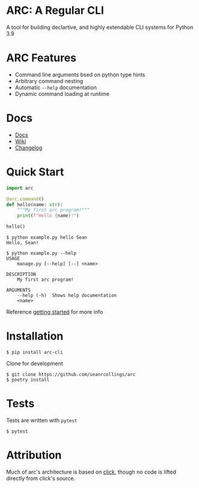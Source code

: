 # ARC: A Regular CLI
A tool for building declartive, and highly extendable CLI systems for Python 3.9

# ARC Features
- Command line arguments bsed on python type hints
- Arbitrary command nesting
- Automatic `--help` documentation
- Dynamic command loading at runtime

# Docs
- [Docs](http://arc.seanrcollings.com)
- [Wiki](https://github.com/seanrcollings/arc/wiki)
- [Changelog](https://github.com/seanrcollings/arc/wiki/Changelog)




# Quick Start

```py
import arc

@arc.command()
def hello(name: str):
    """My first arc program!"""
    print(f"Hello {name}!")

hello()
```

```
$ python example.py hello Sean
Hello, Sean!
```

```
$ python example.py --help
USAGE
    manage.py [--help] [--] <name>

DESCRIPTION
    My first arc program!

ARGUMENTS
    --help (-h)  Shows help documentation
    <name>
```
Reference [getting started](https://github.com/seanrcollings/arc/wiki) for more info
# Installation

```
$ pip install arc-cli
```

Clone for development
```
$ git clone https://github.com/seanrcollings/arc
$ poetry install
```

# Tests
Tests are written with `pytest`
```
$ pytest
```

# Attribution
Much of arc's architecture is based on [click](https://click.palletsprojects.com/en/8.0.x/), though no code is lifted directly from click's source.
